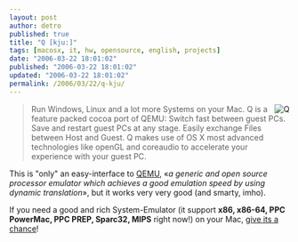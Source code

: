 ```yaml
---
layout: post
author: detro
published: true
title: "Q [kju:]"
tags: [macosx, it, hw, opensource, english, projects]
date: "2006-03-22 18:01:02"
published: "2006-03-22 18:01:02"
updated: "2006-03-22 18:01:02"
permalink: /2006/03/22/q-kju/
---
```


<img src="http://www.kberg.ch/q/userfiles/q_logo.png" alt="Q" align="right" />
<blockquote>Run Windows, Linux and a lot more Systems on your Mac. Q is a feature packed cocoa port of QEMU: Switch fast between guest PCs. Save and restart guest PCs at any stage. Easily exchange Files between Host and Guest. Q makes use of OS X most advanced technologies like openGL and coreaudio to accelerate your experience with your guest PC.</blockquote>

This is "only" an easy-interface to <a href="http://www.qemu.org/">QEMU</a>, &laquo;<em>a generic and open source processor emulator which achieves a good emulation speed by using dynamic translation</em>&raquo;, but it works very very good (and smarty, imho).

If you need a good and rich System-Emulator (it support <strong>x86, x86-64, PPC PowerMac, PPC PREP, Sparc32, MIPS</strong> right now!) on your Mac, <a href="http://www.kberg.ch/q/">give its a chance</a>!
